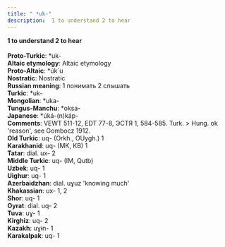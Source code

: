 ```yaml
---
title: " *uk-"
description:  1 to understand 2 to hear
---
```

<p data-pagefind-weight="0.5">
<strong> 1 to understand 2 to hear</strong><br><br>
<strong>Proto-Turkic</strong>:  *uk-<br>
<strong>Altaic etymology</strong>:  Altaic etymology<br>
<strong> Proto-Altaic</strong>:  *úk`u<br>
<strong>Nostratic</strong>:  Nostratic<br>
<strong>Russian meaning</strong>:  1 понимать 2 слышать<br>
<strong>Turkic</strong>:  *uk-<br>
<strong>Mongolian</strong>:  *uka-<br>
<strong>Tungus-Manchu</strong>:  *oksa-<br>
<strong>Japanese</strong>:  *úká-(n)káp-<br>
<strong>Comments</strong>:  VEWT 511-12, EDT 77-8, ЭСТЯ 1, 584-585. Turk. > Hung. ok 'reason', see Gombocz 1912.<br>
<strong>Old Turkic</strong>:  uq- (Orkh., OUygh.) 1<br>
<strong>Karakhanid</strong>:  uq- (MK, KB) 1<br>
<strong>Tatar</strong>:  dial. ux- 2<br>
<strong>Middle Turkic</strong>:  uq- (IM, Qutb)<br>
<strong>Uzbek</strong>:  uq- 1<br>
<strong>Uighur</strong>:  uq- 1<br>
<strong>Azerbaidzhan</strong>:  dial. uɣuz 'knowing much'<br>
<strong>Khakassian</strong>:  ux- 1, 2<br>
<strong>Shor</strong>:  uq- 1<br>
<strong>Oyrat</strong>:  dial. uq- 2<br>
<strong>Tuva</strong>:  uɣ- 1<br>
<strong>Kirghiz</strong>:  uq- 2<br>
<strong>Kazakh</strong>:  uɣɨn- 1<br>
<strong>Karakalpak</strong>:  uq- 1<br>

</p>
